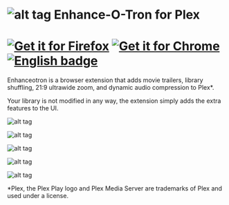 # ![alt tag](https://raw.githubusercontent.com/conceptualspace/enhance-o-tron-for-plex/master/src/img/icon48.png) Enhance-O-Tron for Plex

<h1>
<a href='https://addons.mozilla.org/en-US/firefox/addon/enhance-o-tron-for-plex/'><img alt='Get it for Firefox' src='https://github.com/conceptualspace/enhance-o-tron-for-plex/raw/master/assets/ff-badge.png'/></a> <a href='https://chrome.google.com/webstore/detail/enhance-o-tron-for-plex/fhbelblobiabomlogejpabonapkencph'><img alt='Get it for Chrome' src='https://github.com/conceptualspace/enhance-o-tron-for-plex/raw/master/assets/chrome-badge.png'/></a> <a href='https://apps.apple.com/us/developer/tyler-milford/id1530969425'><img src='https://github.com/conceptualspace/enhance-o-tron-for-plex/raw/master/assets/badge-safari.png' alt='English badge'/></a>
</h1>

Enhanceotron is a browser extension that adds movie trailers, library shuffling, 21:9 ultrawide zoom, and dynamic audio compression to Plex*.

Your library is not modified in any way, the extension simply adds the extra features to the UI.

![alt tag](https://raw.githubusercontent.com/conceptualspace/enhance-o-tron-for-plex/master/assets/plex-logo-flat-small.png)

![alt tag](https://raw.githubusercontent.com/conceptualspace/enhance-o-tron-for-plex/master/assets/apple/enhance-screenshot1.png)

![alt tag](https://raw.githubusercontent.com/conceptualspace/enhance-o-tron-for-plex/master/assets/apple/enhance-screenshot2.png)

![alt tag](https://raw.githubusercontent.com/conceptualspace/enhance-o-tron-for-plex/master/assets/apple/enhance-screenshot3.png)

![alt tag](https://raw.githubusercontent.com/conceptualspace/enhance-o-tron-for-plex/master/assets/apple/enhance-screenshot4.png)

*Plex, the Plex Play logo and Plex Media Server are trademarks of Plex and used under a license.
